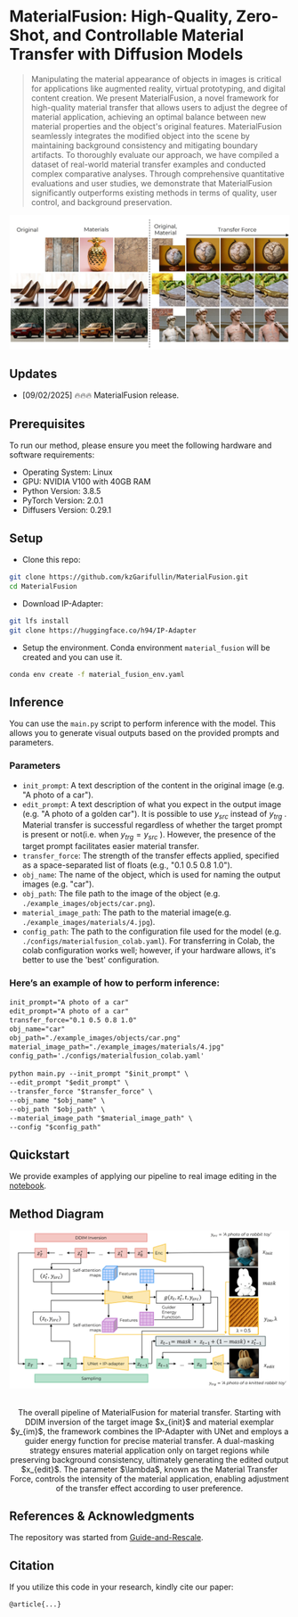 # MaterialFusion: High-Quality, Zero-Shot, and Controllable Material Transfer with Diffusion Models

>Manipulating the material appearance of objects in images is critical for applications like augmented reality, virtual prototyping, and digital content creation. We present MaterialFusion, a novel framework for high-quality material transfer that allows users to adjust the degree of material application, achieving an optimal balance between new material properties and the object's original features. MaterialFusion seamlessly integrates the modified object into the scene by maintaining background consistency and mitigating boundary artifacts. To thoroughly evaluate our approach, we have compiled a dataset of real-world material transfer examples and conducted complex comparative analyses. Through comprehensive quantitative evaluations and user studies, we demonstrate that MaterialFusion significantly outperforms existing methods in terms of quality, user control, and background preservation.
>

![image](docs/teaser.JPG)

## Updates

- [09/02/2025] 🔥🔥🔥 MaterialFusion release.

## Prerequisites

To run our method, please ensure you meet the following hardware and software requirements:
- Operating System: Linux
- GPU: NVIDIA V100 with 40GB RAM
- Python Version: 3.8.5
- PyTorch Version: 2.0.1
- Diffusers Version: 0.29.1

## Setup

* Clone this repo:
```bash
git clone https://github.com/kzGarifullin/MaterialFusion.git
cd MaterialFusion
```

* Download IP-Adapter:
```bash
git lfs install
git clone https://huggingface.co/h94/IP-Adapter
```

* Setup the environment. Conda environment `material_fusion` will be created and you can use it.
```bash
conda env create -f material_fusion_env.yaml
```

## Inference

You can use the `main.py` script to perform inference with the model. This allows you to generate visual outputs based on the provided prompts and parameters.

### Parameters 

- `init_prompt`: A text description of the content in the original image (e.g. "A photo of a car").
- `edit_prompt`: A text description of what you expect in the output image (e.g. "A photo of a golden car"). It is possible to use  $y_{src}$  instead of  $y_{trg}$ . Material transfer is successful regardless of whether the target prompt is present or not(i.e. when  $y_{trg}=y_{src}$ ). However, the presence of the target prompt facilitates easier material transfer.
- `transfer_force`: The strength of the transfer effects applied, specified as a space-separated list of floats (e.g., "0.1 0.5 0.8 1.0").
- `obj_name`: The name of the object, which is used for naming the output images (e.g. "car").
- `obj_path`: The file path to the image of the object (e.g. `./example_images/objects/car.png`).
- `material_image_path`: The path to the material image(e.g. `./example_images/materials/4.jpg`).
- `config_path`: The path to the configuration file used for the model (e.g. `./configs/materialfusion_colab.yaml`). For transferring in Colab, the colab configuration works well; however, if your hardware allows, it's better to use the 'best' configuration. 

### Here’s an example of how to perform inference:
```
init_prompt="A photo of a car"                            
edit_prompt="A photo of a car"                            
transfer_force="0.1 0.5 0.8 1.0"                          
obj_name="car"                                            
obj_path="./example_images/objects/car.png"              
material_image_path="./example_images/materials/4.jpg"   
config_path='./configs/materialfusion_colab.yaml' 

python main.py --init_prompt "$init_prompt" \
--edit_prompt "$edit_prompt" \
--transfer_force "$transfer_force" \
--obj_name "$obj_name" \
--obj_path "$obj_path" \
--material_image_path "$material_image_path" \
--config "$config_path"
```

## Quickstart

We provide examples of applying our pipeline to real image editing in the [notebook](example_notebooks/material_transfer.ipynb).

## Method Diagram
<p align="center">
  <img src="docs/pipeline.png" alt="Diagram"/>
  <br>
</p>
<p align="center">
  <br>
The overall pipeline of MaterialFusion for material transfer. Starting with DDIM inversion of the target image $x_{init}$ and material exemplar $y_{im}$, the framework combines the IP-Adapter with UNet and employs a guider energy function for precise material transfer. A dual-masking strategy ensures material application only on target regions while preserving background consistency, ultimately generating the edited output $x_{edit}$. The parameter $\lambda$, known as the Material Transfer Force, controls the intensity of the material application, enabling adjustment of the transfer effect according to user preference.
</p>

## References & Acknowledgments

The repository was started from [Guide-and-Rescale](https://github.com/AIRI-Institute/Guide-and-Rescale).

## Citation

If you utilize this code in your research, kindly cite our paper:
```
@article{...}
```